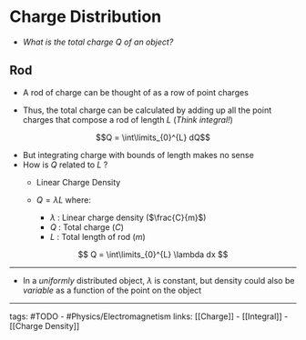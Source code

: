 # Charge Distribution
- *What is the total charge $Q$ of an object?*

## Rod
- A rod of charge can be thought of as a row of point charges

- Thus, the total charge can be calculated by adding up all the point charges that compose a rod of length $L$ (*Think integral!*)

$$Q = \int\limits_{0}^{L} dQ$$

- But integrating charge with bounds of length makes no sense
- How is $Q$ related to $L$ ?
	- Linear Charge Density 

	- $Q = \lambda L$ where:
		- $\lambda$ : Linear charge density ($\frac{C}{m}$)
		- $Q$ : Total charge ($C$)
		- $L$ : Total length of rod ($m$)

$$ Q = \int\limits_{0}^{L} \lambda dx $$

___

- In a *uniformly* distributed object, $\lambda$ is constant, but density could also be *variable* as a function of the point on the object

---
tags: #TODO - #Physics/Electromagnetism 
links: [[Charge]] - [[Integral]] - [[Charge Density]]